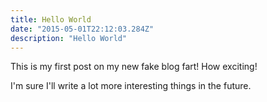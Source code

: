 ```yaml
---
title: Hello World
date: "2015-05-01T22:12:03.284Z"
description: "Hello World"
---
```


This is my first post on my new fake blog fart! How exciting!

I'm sure I'll write a lot more interesting things in the future.
